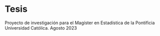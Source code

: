 # Tesis
Proyecto de investigación para el Magíster en Estadística de la Pontificia Universidad Católica. Agosto 2023